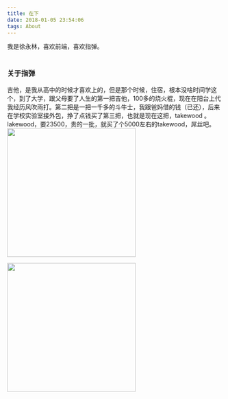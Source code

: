 ```yaml
---
title: 在下
date: 2018-01-05 23:54:06
tags: About
---
```

我是徐永林，喜欢前端，喜欢指弹。
<br><br>

### 关于指弹

吉他，是我从高中的时候才喜欢上的，但是那个时候，住宿，根本没啥时间学这个，到了大学，跟父母要了人生的第一把吉他，100多的烧火棍，现在在阳台上代我经历风吹雨打。第二把是一把一千多的斗牛士，我跟爸妈借的钱（已还），后来在学校实验室接外包，挣了点钱买了第三把，也就是现在这把，takewood 。lakewood，要23500，贵的一批，就买了个5000左右的takewood，屌丝吧。
<img style="width:300px;" src="http://pkkch1tf7.bkt.clouddn.com/guitar1.jpeg" />

<img  style="width:300px;"  src="http://pkkch1tf7.bkt.clouddn.com/guitar2.jpeg"/>